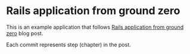 # Rails application from ground zero
This is an example application that follows [Rails application from ground zero](http://www.refactorit.co/2016/02/rails-app-from-ground-zero) blog post.

Each commit represents step (chapter) in the post.
